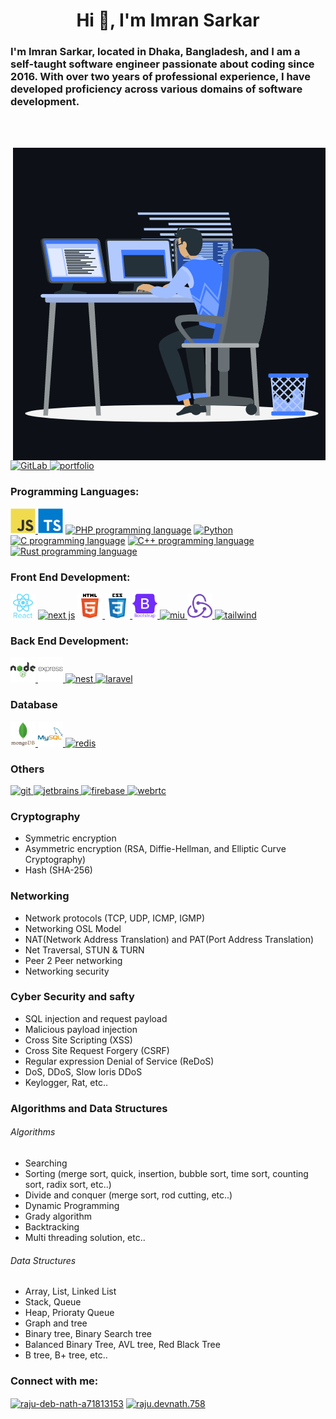 <h1 align="center">Hi 👋, I'm Imran Sarkar</h1>
<h3 align="">I'm Imran Sarkar, located in Dhaka, Bangladesh, and I am a self-taught software engineer passionate about coding since 2016. With over two years of professional experience, I have developed proficiency across various domains of software development.</h3>

<br/>
<br/>

<p><img align="right" src="https://github.com/Imran-Sarkar-Sabbir/Imran-Sarkar-Sabbir/blob/main/animation_500_kxa883sd.gif" alt="animation" /></p>


<div>
<a href="https://gitlab.com/Imran_Sarkar" target="_blank">
  <img
    alt="GitLab"
    src="https://img.shields.io/badge/Visit-My_Gitlab-gold" 
    height="40" />
</a>

<a align="right" href="https://gitlab.com/Imran_Sarkar" target="_blank">
  <img
    alt="portfolio"
    src="https://img.shields.io/badge/Visit-My_Portfolio-green" 
    height="40" />
</a>
</div>

<h3 align="left">Programming Languages:</h3>
<p align="left"> 
  <a href="https://developer.mozilla.org/en-US/docs/Web/JavaScript" target="_blank"> <img src="https://raw.githubusercontent.com/devicons/devicon/master/icons/javascript/javascript-original.svg" alt="javascript" height="40"/> </a>
  <a href="https://www.typescriptlang.org/" target="_blank"> <img src="https://raw.githubusercontent.com/devicons/devicon/master/icons/typescript/typescript-original.svg" alt="typescript"  height="40"/></a>
  <a href="https://www.php.net/" target="_blank"> <img src="https://upload.wikimedia.org/wikipedia/commons/thumb/2/27/PHP-logo.svg/242px-PHP-logo.svg.png" alt="PHP programming language"  height="40"/></a>
  <a href="https://www.python.org/" target="_blank"> <img src="https://upload.wikimedia.org/wikipedia/commons/thumb/c/c3/Python-logo-notext.svg/242px-Python-logo-notext.svg.png" alt="Python"  height="40"/></a>
  <a href="https://www.cprogramming.com/" target="_blank"> <img src="https://upload.wikimedia.org/wikipedia/commons/thumb/3/35/The_C_Programming_Language_logo.svg/200px-The_C_Programming_Language_logo.svg.png" alt="C programming language" height="40"/></a>
  <a href="https://www.cprogramming.com/" target="_blank"> <img src="https://upload.wikimedia.org/wikipedia/commons/thumb/1/18/ISO_C%2B%2B_Logo.svg/240px-ISO_C%2B%2B_Logo.svg.png" alt="C++ programming language"  height="40"/></a>
  <a href="https://www.rust-lang.org/" target="_blank"> <img src="https://icons.veryicon.com/png/o/business/vscode-program-item-icon/rust-1.png" alt="Rust programming language"  height="40"/></a>
</p>

<h3 align="left">Front End Development:</h3>
<p align="left"> 
  <a href="https://reactjs.org/" target="_blank"><img src="https://raw.githubusercontent.com/devicons/devicon/master/icons/react/react-original-wordmark.svg" alt="react" width="40" height="40"/></a>
  <a href="https://nextjs.org/" target="_blank"><img src="https://camo.githubusercontent.com/9771a2d4a7366d3c6d4793e17104eba9e88f0aec82f7165bfe6871455c26cb2c/68747470733a2f2f6173736574732e76657263656c2e636f6d2f696d6167652f75706c6f61642f76313636323133303535392f6e6578746a732f49636f6e5f6461726b5f6261636b67726f756e642e706e67" alt="next js" width="40" height="40"/></a>
  <a href="https://www.w3.org/html/" target="_blank"> <img src="https://raw.githubusercontent.com/devicons/devicon/master/icons/html5/html5-original-wordmark.svg" alt="html5" width="40" height="40"/> </a>
  <a href="https://www.w3schools.com/css/" target="_blank"> <img src="https://raw.githubusercontent.com/devicons/devicon/master/icons/css3/css3-original-wordmark.svg" alt="css3" width="40" height="40"/> </a>
  <a href="https://getbootstrap.com" target="_blank"> <img src="https://raw.githubusercontent.com/devicons/devicon/master/icons/bootstrap/bootstrap-plain-wordmark.svg" alt="bootstrap" width="40" height="40"/> </a>
  <a href="https://mui.com/" target="_blank">
    <img src="https://avatars.githubusercontent.com/u/33663932?s=200&v=4" alt="miu" width="40" height="40"/>
  </a>  
  <a href="https://redux.js.org" target="_blank"> <img src="https://raw.githubusercontent.com/devicons/devicon/master/icons/redux/redux-original.svg" alt="redux" width="40" height="40"/> </a>
  <a href="https://tailwindcss.com/" target="_blank"> <img src="https://www.vectorlogo.zone/logos/tailwindcss/tailwindcss-icon.svg" alt="tailwind" width="40" height="40"/> </a>
</p>

<h3 align="left">Back End Development:</h3>
<p align="left">
  <a href="https://nodejs.org" target="_blank"> <img src="https://raw.githubusercontent.com/devicons/devicon/master/icons/nodejs/nodejs-original-wordmark.svg" alt="nodejs" width="40" height="40"/> </a>
  <a href="https://expressjs.com" target="_blank"> <img src="https://raw.githubusercontent.com/devicons/devicon/master/icons/express/express-original-wordmark.svg" alt="express" width="40" height="40"/> </a>
  <a href="https://nestjs.com/" target="_blank"> <img src="https://nestjs.com/logo-small-gradient.76616405.svg" alt="nest" width="40" height="40"/> </a>
  <a href="https://laravel.com/" target="_blank"> <img src="https://laravel.com/img/logomark.min.svg" alt="laravel" width="40" height="40"/> </a>
</p>

<h3 align="left">Database</h3>
<p align="left"> 
  <a href="https://www.mongodb.com/" target="_blank"> <img src="https://raw.githubusercontent.com/devicons/devicon/master/icons/mongodb/mongodb-original-wordmark.svg" alt="mongodb" width="40" height="40"/> </a> 
  <a href="https://www.mysql.com/" target="_blank"> <img src="https://raw.githubusercontent.com/devicons/devicon/master/icons/mysql/mysql-original-wordmark.svg" alt="mysql" width="40" height="40"/> </a> 
  <a href="https://redis.io/" target="_blank"> <img src="https://upload.wikimedia.org/wikipedia/en/thumb/6/6b/Redis_Logo.svg/440px-Redis_Logo.svg.png" alt="redis" height="40"/> </a> 
</p>

<h3 align="left">Others</h3>
<p align="left"> 
  <a href="https://git-scm.com/" target="_blank"> <img src="https://git-scm.com/images/logo@2x.png" alt="git" height="40"/> </a> 
  <a href="https://www.jetbrains.com/idea/" target="_blank"> <img src="https://upload.wikimedia.org/wikipedia/commons/thumb/4/47/JetBrains_IntelliJ_IDEA_Product_Logo.svg/618px-JetBrains_IntelliJ_IDEA_Product_Logo.svg.png" alt="jetbrains" height="40"/> </a> 
  <a href="https://firebase.google.com/" target="_blank"> <img src="https://upload.wikimedia.org/wikipedia/commons/thumb/0/0b/New_Firebase_logo.svg/440px-New_Firebase_logo.svg.png" alt="firebase" height="40"/> </a> 
  <a href="https://webrtc.org/" target="_blank"> <img src="https://www.gstatic.com/devrel-devsite/prod/vc5df62aff689c916c31b2ac1e49a7e8c5ecada1bb13dcdd68aaefb1e1e9b9ec0/webrtc/images/lockup.svg" alt="webrtc" height="40"/> </a> 
</p>

<h3 align="left">Cryptography</h3>
<p align="left">
  <ul>
    <li>Symmetric  encryption</li>
    <li>Asymmetric encryption (RSA, Diffie-Hellman, and Elliptic Curve Cryptography)</li>
    <li>Hash (SHA-256)</li>
  </ul>
</p>

<h3 align="left">Networking</h3>
<p align="left">
  <ul>
    <li>Network protocols (TCP, UDP, ICMP, IGMP)</li>
    <li>Networking OSL Model</li>
    <li>NAT(Network Address Translation) and PAT(Port Address Translation)</li>
    <li>Net Traversal, STUN & TURN</li>
    <li>Peer 2 Peer networking</li>
    <li>Networking security</li>
  </ul>
</p>

<h3 align="left">Cyber Security and safty</h3>
<p align="left">
  <ul> 
    <li>SQL injection and request payload</li>
    <li>Malicious payload injection</li>
    <li>Cross Site Scripting (XSS)</li>
    <li>Cross Site Request Forgery (CSRF)</li>
    <li>Regular expression Denial of Service (ReDoS)</li>
    <li>DoS, DDoS, Slow loris DDoS</li>
    <li>Keylogger, Rat, etc..</li>
  </ul>
</p>

<h3 align="left">Algorithms and Data Structures</h3>
<h6>Algorithms</h6>
<ul>
  <li>Searching</li>
  <li>Sorting (merge sort, quick, insertion, bubble sort, time sort, counting sort, radix sort, etc..)</li>
  <li>Divide and conquer (merge sort, rod cutting, etc..)</li>
  <li>Dynamic Programming</li>
  <li>Grady algorithm</li>
  <li>Backtracking</li>
  <li>Multi threading solution, etc..</li>
</ul>

<h6>Data Structures</h6>
<ul>
  <li>Array, List, Linked List</li>
  <li>Stack, Queue</li>
  <li>Heap, Prioraty Queue</li>
  <li>Graph and tree</li>
  <li>Binary tree, Binary Search tree</li>
  <li>Balanced Binary Tree, AVL tree, Red Black Tree</li>
  <li>B tree, B+ tree, etc..</li>
</ul>


<h3 align="left">Connect with me:</h3>
<p align="left">
  <a href="https://www.linkedin.com/in/imran-sarkar/" target="blank"><img align="center" src="https://raw.githubusercontent.com/rahuldkjain/github-profile-readme-generator/master/src/images/icons/Social/linked-in-alt.svg" alt="raju-deb-nath-a71813153" height="30" width="40" /></a>
  <a href="https://www.facebook.com/imransarkar.sabbir.9/" target="blank"><img align="center" src="https://raw.githubusercontent.com/rahuldkjain/github-profile-readme-generator/master/src/images/icons/Social/facebook.svg" alt="raju.devnath.758" height="30" width="40" /></a>
</p>
